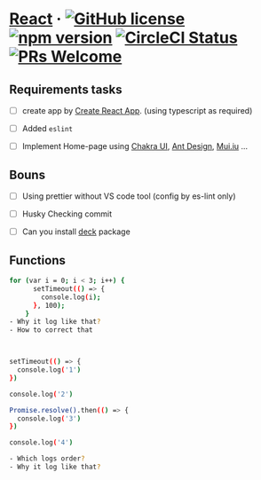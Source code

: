 # [React](https://reactjs.org/) &middot; [![GitHub license](https://img.shields.io/badge/license-MIT-blue.svg)](https://github.com/facebook/react/blob/main/LICENSE) [![npm version](https://img.shields.io/npm/v/react.svg?style=flat)](https://www.npmjs.com/package/react) [![CircleCI Status](https://circleci.com/gh/facebook/react.svg?style=shield&circle-token=:circle-token)](https://circleci.com/gh/facebook/react) [![PRs Welcome](https://img.shields.io/badge/PRs-welcome-brightgreen.svg)](https://reactjs.org/docs/how-to-contribute.html#your-first-pull-request)


## Requirements tasks

- [ ] create app by  [Create React App](https://create-react-app.dev/docs/getting-started/). (using typescript as required)
- [ ] Added `eslint` 
- [ ] Implement Home-page using [Chakra UI](https://chakra-ui.com/), [Ant Design](https://ant.design/), [Mui.iu](https://mui.com/) ...


## Bouns

- [ ] Using prettier without VS code tool (config by es-lint only)
- [ ] Husky Checking commit
- [ ] Can you install [deck](https://deck.gl/) package


## Functions

```bash
for (var i = 0; i < 3; i++) {
      setTimeout(() => {
        console.log(i);
      }, 100);
    }
- Why it log like that?
- How to correct that    
```

```bash


setTimeout(() => {
  console.log('1')
})

console.log('2')

Promise.resolve().then(() => {
  console.log('3')
})

console.log('4')

- Which logs order?
- Why it log like that?
```